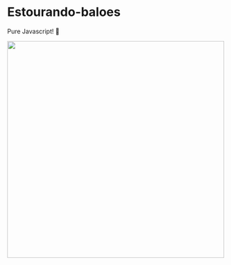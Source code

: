# Estourando-baloes
Pure Javascript! 💚

<img src="https://user-images.githubusercontent.com/67028085/235014300-03ac0320-8534-45c0-a24e-43c87be73b1c.png" width="500" eight="500">



